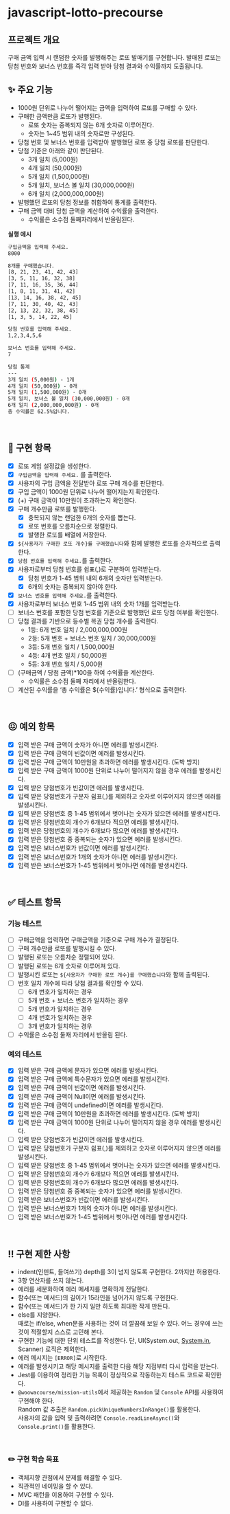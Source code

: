 # javascript-lotto-precourse

## 프로젝트 개요

구매 금액 입력 시 랜덤한 숫자를 발행해주는 로또 발매기를 구현합니다.
발매된 로또는 당첨 번호와 보너스 번호를 즉각 입력 받아 당첨 결과와 수익률까지 도출됩니다.

## ✨ 주요 기능

- 1000원 단위로 나누어 떨어지는 금액을 입력하여 로또를 구매할 수 있다.
- 구매한 금액만큼 로또가 발행된다.
  - 로또 숫자는 중복되지 않는 6개 숫자로 이루어진다.
  - 숫자는 1~45 범위 내의 숫자로만 구성된다.
- 당첨 번호 및 보너스 번호를 입력받아 발행했던 로또 중 당첨 로또를 판단한다.
- 당첨 기준은 아래와 같이 판단된다.
  - 3개 일치 (5,000원)
  - 4개 일치 (50,000원)
  - 5개 일치 (1,500,000원)
  - 5개 일치, 보너스 볼 일치 (30,000,000원)
  - 6개 일치 (2,000,000,000원)
- 발행했던 로또의 당첨 정보를 취합하여 통계를 출력한다.
- 구매 금액 대비 당첨 금액을 계산하여 수익률을 출력한다.
  - 수익률은 소수점 둘째자리에서 반올림된다.

**실행 에시**

```bash
구입금액을 입력해 주세요.
8000

8개를 구매했습니다.
[8, 21, 23, 41, 42, 43]
[3, 5, 11, 16, 32, 38]
[7, 11, 16, 35, 36, 44]
[1, 8, 11, 31, 41, 42]
[13, 14, 16, 38, 42, 45]
[7, 11, 30, 40, 42, 43]
[2, 13, 22, 32, 38, 45]
[1, 3, 5, 14, 22, 45]

당첨 번호를 입력해 주세요.
1,2,3,4,5,6

보너스 번호를 입력해 주세요.
7

당첨 통계
---
3개 일치 (5,000원) - 1개
4개 일치 (50,000원) - 0개
5개 일치 (1,500,000원) - 0개
5개 일치, 보너스 볼 일치 (30,000,000원) - 0개
6개 일치 (2,000,000,000원) - 0개
총 수익률은 62.5%입니다.
```

<br/>

## 🧐 구현 항목

- [x] 로또 게임 설정값을 생성한다.
- [x] `구입금액을 입력해 주세요.` 를 출력한다.
- [x] 사용자의 구입 금액을 전달받아 로또 구매 개수를 판단한다.
- [x] 구입 금액이 1000원 단위로 나누어 떨어지는지 확인한다.
- [x] (+) 구매 금액이 10만원이 초과하는지 확인한다.
- [x] 구매 개수만큼 로또를 발행한다.
  - [x] 중복되지 않는 랜덤한 6개의 숫자를 뽑는다.
  - [x] 로또 번호를 오름차순으로 정렬한다.
  - [x] 발행한 로또를 배열에 저장한다.
- [x] `${사용자가 구매한 로또 개수}를 구매했습니다`와 함께 발행한 로또를 순차적으로 출력한다.
- [x] `당첨 번호를 입력해 주세요.`를 출력한다.
- [x] 사용자로부터 당첨 번호를 쉼표(,)로 구분하여 입력받는다.
  - [x] 당첨 번호가 1-45 범위 내의 6개의 숫자만 입력받는다.
  - [x] 6개의 숫자는 중복되지 않아야 한다.
- [x] `보너스 번호를 입력해 주세요.`를 출력한다.
- [x] 사용자로부터 보너스 번호 1-45 범위 내의 숫자 1개를 입력받는다.
- [ ] 보너스 번호를 포함한 당첨 번호를 기준으로 발행했던 로또 당첨 여부를 확인한다.
- [ ] 당첨 결과를 기반으로 등수별 복권 당첨 개수를 출력한다.
  - 1등: 6개 번호 일치 / 2,000,000,000원
  - 2등: 5개 번호 + 보너스 번호 일치 / 30,000,000원
  - 3등: 5개 번호 일치 / 1,500,000원
  - 4등: 4개 번호 일치 / 50,000원
  - 5등: 3개 번호 일치 / 5,000원
- [ ] (구매금액 / 당첨 금액)\*100을 하여 수익률을 계산한다.
  - 수익률은 소수점 둘째 자리에서 반올림한다.
- [ ] 계산된 수익률을 ‘총 수익률은 ${수익률}입니다.’ 형식으로 출력한다.

<br/>

## 😖 예외 항목

- [x] 입력 받은 구매 금액이 숫자가 아니면 에러를 발생시킨다.
- [x] 입력 받은 구매 금액이 빈값이면 에러를 발생시킨다.
- [x] 입력 받은 구매 금액이 10만원을 초과하면 에러를 발생시킨다. (도박 방지)
- [x] 입력 받은 구매 금액이 1000원 단위로 나누어 떨어지지 않을 경우 에러를 발생시킨다.
- [x] 입력 받은 당첨번호가 빈값이면 에러를 발생시킨다.
- [x] 입력 받은 당첨번호가 구분자 쉼표(,)를 제외하고 숫자로 이루어지지 않으면 에러를 발생시킨다.
- [x] 입력 받은 당첨번호 중 1-45 범위에서 벗어나는 숫자가 있으면 에러를 발생시킨다.
- [x] 입력 받은 당첨번호의 개수가 6개보다 적으면 에러를 발생시킨다.
- [x] 입력 받은 당첨번호의 개수가 6개보다 많으면 에러를 발생시킨다.
- [x] 입력 받은 당첨번호 중 중복되는 숫자가 있으면 에러를 발생시킨다.
- [x] 입력 받은 보너스번호가 빈값이면 에러를 발생시킨다.
- [x] 입력 받은 보너스번호가 1개의 숫자가 아니면 에러를 발생시킨다.
- [x] 입력 받은 보너스번호가 1-45 범위에서 벗어나면 에러를 발생시킨다.

<br/>

## ✅ 테스트 항목

### 기능 테스트

- [ ] 구매금액을 입력하면 구매금액을 기준으로 구매 개수가 결정된다.
- [ ] 구매 개수만큼 로또를 발행시킬 수 있다.
- [ ] 발행된 로또는 오름차순 정렬되어 있다.
- [ ] 발행된 로또는 6개 숫자로 이루어져 있다.
- [ ] 발행시킨 로또는 `${사용자가 구매한 로또 개수}를 구매했습니다`와 함께 출력된다.
- [ ] 번호 일치 개수에 따라 당첨 결과를 확인할 수 있다.
  - [ ] 6개 번호가 일치하는 경우
  - [ ] 5개 번호 + 보너스 번호가 일치하는 경우
  - [ ] 5개 번호가 일치하는 경우
  - [ ] 4개 번호가 일치하는 경우
  - [ ] 3개 번호가 일치하는 경우
- [ ] 수익률은 소수점 둘재 자리에서 반올림 된다.

### 예외 테스트

- [x] 입력 받은 구매 금액에 문자가 있으면 에러를 발생시킨다.
- [x] 입력 받은 구매 금액에 특수문자가 있으면 에러를 발생시킨다.
- [x] 입력 받은 구매 금액이 빈값이면 에러를 발생시킨다.
- [x] 입력 받은 구매 금액이 Null이면 에러를 발생시킨다.
- [x] 입력 받은 구매 금액이 undefined이면 에러를 발생시킨다.
- [x] 입력 받은 구매 금액이 10만원을 초과하면 에러를 발생시킨다. (도박 방지)
- [x] 입력 받은 구매 금액이 1000원 단위로 나누어 떨어지지 않을 경우 에러를 발생시킨다.
- [ ] 입력 받은 당첨번호가 빈값이면 에러를 발생시킨다.
- [ ] 입력 받은 당첨번호가 구분자 쉼표(,)를 제외하고 숫자로 이루어지지 않으면 에러를 발생시킨다.
- [ ] 입력 받은 당첨번호 중 1-45 범위에서 벗어나는 숫자가 있으면 에러를 발생시킨다.
- [ ] 입력 받은 당첨번호의 개수가 6개보다 적으면 에러를 발생시킨다.
- [ ] 입력 받은 당첨번호의 개수가 6개보다 많으면 에러를 발생시킨다.
- [ ] 입력 받은 당첨번호 중 중복되는 숫자가 있으면 에러를 발생시킨다.
- [ ] 입력 받은 보너스번호가 빈값이면 에러를 발생시킨다.
- [ ] 입력 받은 보너스번호가 1개의 숫자가 아니면 에러를 발생시킨다.
- [ ] 입력 받은 보너스번호가 1-45 범위에서 벗어나면 에러를 발생시킨다.

<br/>

## ‼️ 구현 제한 사항

- indent(인덴트, 들여쓰기) depth를 3이 넘지 않도록 구현한다. 2까지만 허용한다.
- 3항 연산자를 쓰지 않는다.
- 에러를 세분화하여 에러 메세지를 명확하게 전달한다.
- 함수(또는 메서드)의 길이가 15라인을 넘어가지 않도록 구현한다.
- 함수(또는 메서드)가 한 가지 일만 하도록 최대한 작게 만든다.
- else를 지양한다.  
  때로는 if/else, when문을 사용하는 것이 더 깔끔해 보일 수 있다. 어느 경우에 쓰는 것이 적절할지 스스로 고민해 본다.
- 구현한 기능에 대한 단위 테스트를 작성한다. 단, UI(System.out, [System.in](http://system.in/), Scanner) 로직은 제외한다.
- 에러 메시지는 `[ERROR]`로 시작한다.
- 에러를 발생시키고 해당 메시지를 출력한 다음 해당 지점부터 다시 입력을 받는다.
- Jest를 이용하여 정리한 기능 목록이 정상적으로 작동하는지 테스트 코드로 확인한다.
- `@woowacourse/mission-utils`에서 제공하는 `Random` 및 `Console` API를 사용하여 구현해야 한다.  
   Random 값 추출은 `Random.pickUniqueNumbersInRange()`를 활용한다.  
   사용자의 값을 입력 및 출력하려면 `Console.readLineAsync()`와 `Console.print()`를 활용한다.

<br/>

### ✏️ 구현 학습 목표

- 객체지향 관점에서 문제를 해결할 수 있다.
- 직관적인 네이밍을 할 수 있다.
- MVC 패턴을 이용하여 구현할 수 있다.
- DI를 사용하여 구현할 수 있다.
